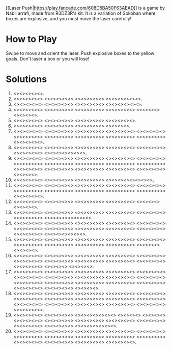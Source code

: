 [[Laser Push|https://play.fancade.com/608D5BA50F63AEAD]] is a game by Nabil arrafi, made from R3DZ3R's kit. It is a variation of Sokoban where boxes are explosive, and you must move the laser carefully!

# How to Play

Swipe to move and orient the laser. Push explosive boxes to the yellow goals. Don't laser a box or you will lose! 

# Solutions

1. <<NE>><<NW>><<SW>><<NW>><<NW>>.
2. <<NW>><<NE>><<NW>><<SE>><<NE>> <<NE>><<NE>><<NW>><<NW>><<SW>> <<NW>><<SW>><<SW>><<SW>><<SE>> <<NE>><<NE>><<NE>><<NW>><<NE>><<SE>>.
3. <<NW>><<SW>><<NW>><<NE>><<SE>> <<NE>><<NE>><<NE>><<NW>><<NE>> <<NE>><<SE>><<SW>><<SW>><<SW>> <<SW>><<NW>><<SW>><<SE>><<SE>><<SE>>.
4. <<NE>><<NW>><<NW>><<NE>><<NW>> <<SW>><<SW>><<NE>><<NW>><<NW>> <<SW>><<SW>><<SE>><<NE>><<SW>> <<SE>><<SE>><<SE>><<NW>><<NW>> <<NW>><<NW>><<NE>><<NE>> <<SE>><<SE>><<SE>><<SE>>.
5. <<NW>><<SW>><<NW>><<NW>><<NE>> <<NW>><<NW>><<SW>><<SE>><<SE>> <<NW>><<NE>><<SE>><<SW>><<SW>> <<SE>><<SE>><<NE>><<NE>><<NW>>.
6. <<NE>><<SE>><<SW>><<SW>><<SW>> <<NW>><<NW>><<NE>><<NW>><<NE>> <<NW>><<SW>><<SE>><<SE>><<SE>> <<SW>><<SE>><<NE>><<NE>>.
7. <<SE>><<SE>><<SE>><<NE>><<SE>> <<SW>><<NW>><<NW>><<NW>><<NW>> <<NE>><<NE>><<SE>><<SW>><<NW>> <<SW>><<SE>><<SE>><<SE>><<NE>> <<SE>><<SE>><<SW>><<NW>><<SW>> <<NW>><<NE>><<NW>><<NW>><<NW>> <<SW>><<SW>><<SE>><<NE>><<NW>> <<NE>><<SE>><<SW>><<NW>><<NE>> <<NE>><<SE>><<SW>><<SE>><<SE>> <<SW>><<SE>><<SE>><<NE>><<NE>> <<NW>><<SW>><<SE>><<SW>><<NW>>.
8. <<SE>><<SE>><<SE>><<NE>><<NW>> <<SW>><<NW>><<NE>><<SE>><<NE>> <<NW>><<SE>><<SW>><<NW>><<SW>> <<SE>><<NE>><<SE>><<SW>><<SE>> <<SE>><<NE>><<NW>><<NW>><<NW>> <<SE>><<SE>><<SW>><<NW>><<NW>> <<NE>><<NE>><<NW>><<SW>><<SE>><<SW>><<NW>>.
9. <<NW>><<NE>><<SE>><<SW>><<NW>> <<NW>><<NW>><<NW>><<NE>><<NE>> <<SE>><<SW>><<NE>><<NW>><<NE>> <<NE>><<SE>><<SW>><<SW>><<NW>> <<SW>><<SW>><<SE>><<SW>><<NW>> <<NE>><<SE>><<SE>><<SE>><<NE>> <<SE>><<SE>><<SW>><<NW>><<NW>> <<NE>><<SE>><<SE>><<SW>><<NW>> <<NW>><<NW>><<NW>><<SW>><<NW>> <<NE>><<SE>><<SE>><<SE>><<NE>> <<SE>><<SE>><<SW>><<NW>><<NW>> <<NE>><<SE>><<SW>><<NW>><<NW>> <<NW>><<NW>><<NE>><<NE>><<SE>> <<SW>><<NW>><<SW>><<SE>><<SE>> <<SE>><<NE>><<SE>><<SE>><<SW>> <<NW>><<NW>><<NW>><<NW>>.
10. <<SE>><<NE>><<NE>><<NW>><<SW>> <<SE>><<NE>><<SE>><<SE>><<SW>> <<SE>><<NE>><<NW>><<NW>><<NW>> <<SW>><<SW>><<SE>><<NE>><<NW>><<NE>><<SE>><<SE>>.
11. <<NW>><<NW>><<NW>><<NE>><<NW>> <<SW>><<SE>><<SE>><<SE>><<SW>> <<NE>><<SE>><<NE>><<NE>><<NW>> <<SW>><<NE>><<NW>><<SW>><<SW>> <<NW>><<NE>><<SE>><<SW>><<NW>> <<NW>><<NW>><<NE>><<NW>><<SW>> <<SE>><<SW>><<SW>><<NW>><<NW>> <<NE>><<SE>><<SW>><<SE>><<NE>> <<NW>><<NE>><<SE>><<NE>><<NW>> <<SW>><<SW>><<SE>><<NE>><<SE>> <<SE>><<NE>><<SE>><<SW>><<SW>>.
12. <<NW>><<NW>><<NW>><<NE>><<NE>> <<SE>><<SE>><<SE>><<NE>><<NE>> <<NW>><<NW>><<SW>><<NW>><<SW>> <<SE>><<SE>><<NW>><<NE>><<NE>> <<NW>><<SW>><<SE>><<NE>> <<SE>><<SE>><<SW>><<SW>>.
13. <<SE>><<SE>><<SE>><<SE>><<SW>> <<SW>><<NW>><<NW>><<NW>><<NE>> <<NE>><<SE>><<NE>><<SE>><<SW>> <<SE>><<SW>><<SW>><<NW>><<NW>> <<NE>><<NW>><<NE>><<SE>><<SW>> <<SE>><<NE>><<SE>><<SW>><<NW>> <<SW>><<NW>><<NE>><<NW>><<NE>><<NW>><<NE>><<SE>>.
14. <<NE>><<SE>><<SW>><<NW>><<SW>> <<NW>><<NE>><<SE>><<SW>><<SW>> <<SE>><<NE>><<SW>><<NW>><<NE>> <<SE>><<SE>><<SE>><<SW>><<SE>> <<SE>><<NE>><<NW>><<NW>><<SW>> <<SE>><<SE>><<NE>><<NW>><<NW>> <<NW>><<NW>><<NW>><<NE>><<NE>> <<SE>><<SW>><<NE>><<NW>><<SW>> <<SW>><<SE>><<SE>><<SE>><<SW>> <<SE>><<SE>><<NE>><<NW>><<NW>> <<SW>><<SE>><<SE>><<NE>><<NW>> <<NW>><<NW>><<NW>><<SW>><<NW>><<NE>><<NE>>.
15. <<NW>><<SE>><<NE>><<NE>><<SE>> <<SW>><<NW>><<NE>><<NW>><<SW>> <<SE>><<NE>><<SE>><<SW>><<NW>> <<SW>><<SW>><<SW>><<NW>><<NW>> <<NE>><<SE>><<NW>><<SW>><<SE>> <<SE>><<NE>><<NE>><<NE>><<NW>> <<NE>><<SE>><<SW>><<SW>><<SW>> <<NW>><<SW>><<SE>><<NE>><<NE>> <<NE>><<NW>><<SW>><<NE>><<NE>> <<SE>><<SW>><<NW>><<SW>> <<SW>><<SE>><<SW>><<NW>>.
16. <<SW>><<SW>><<SE>><<NE>><<NE>> <<NE>><<NW>><<NW>><<NW>><<NE>> <<NW>><<SW>><<NE>><<SE>><<SW>> <<NW>><<NW>><<SW>><<SW>><<SE>> <<SE>><<SE>><<NW>><<NW>><<NW>> <<NE>><<NE>><<SE>><<SW>><<NE>> <<NW>><<SW>><<SW>><<SE>><<SE>> <<NW>><<NE>><<NE>><<SE>><<SE>> <<SE>><<SE>><<SW>><<SW>><<SW>> <<NW>><<NE>><<SW>><<SE>><<NE>> <<NE>><<NE>><<NW>><<NW>><<NW>> <<NW>><<SW>><<SW>><<SE>> <<NE>><<NW>><<NE>><<SE>>.
17. <<NW>><<SW>><<SW>><<NW>><<NW>> <<NE>><<NE>><<SE>><<SE>><<SW>> <<SE>><<SE>><<NE>><<NE>><<NW>> <<SW>><<SE>><<SW>><<NW>><<SE>> <<NE>><<NW>><<NE>><<SE>><<SW>> <<NW>><<NW>><<NW>><<NW>><<NE>> <<NE>><<SE>><<SW>><<NW>><<SW>> <<SE>><<NE>><<NE>><<NW>><<SW>> <<SE>><<SW>><<SE>><<NW>><<NW>> <<SW>><<SW>><<SE>><<SE>><<NE>> <<SE>><<SE>><<NE>><<NE>><<NW>> <<NW>><<SE>><<SE>><<SW>><<SW>> <<NW>><<NW>><<SW>><<NW>><<NW>> <<NE>><<NE>><<NE>><<NE>><<SE>> <<SW>><<NE>><<NW>><<SW>><<SW>> <<SW>><<SW>><<SE>><<SE>><<NE>> <<SE>><<SE>><<NE>><<NE>><<NW>> <<SW>><<SE>><<SW>><<NW>>.
18. <<SW>><<NW>><<NW>><<NW>><<NE>> <<NW>><<NE>><<NW>><<NE>><<NE>> <<SE>><<NE>><<NW>><<SW>><<SW>> <<SW>><<SE>><<SE>><<NW>><<NW>> <<NE>><<NE>><<SE>><<SW>><<NW>> <<SW>><<SW>><<SE>><<SE>><<NE>> <<NW>><<SW>><<NW>><<NE>><<NE>> <<SW>><<SW>><<SE>><<NE>><<SE>> <<SW>><<SW>><<SE>><<SE>><<SE>> <<NE>><<NE>><<NW>><<NW>><<NW>> <<NW>><<NE>><<NW>><<SW>><<NE>> <<SE>><<SW>><<SE>><<SE>><<SE>> <<SE>><<SW>><<SW>><<NW>><<NW>> <<NE>><<SW>><<SE>><<SE>><<NE>> <<NE>><<NW>><<NW>><<NW>><<NW>> <<NE>><<NE>><<NE>><<NW>><<SW>>.
19. <<SE>><<SW>><<SE>><<NE>><<NW>> <<SW>><<SW>><<NW>><<SE>><<NE>> <<NE>><<SE>><<SW>><<NW>><<NE>><<NW>><<SW>> <<NE>><<SE>><<SW>><<NW>> <<NE>><<SE>><<SW>><<NW>> <<NW>><<NW>><<SW>><<SW>><<SE>> <<SW>><<SE>><<SE>><<NE>><<NE>> <<NE>><<NW>><<NE>><<SE>><<NW>> <<SW>><<SE>><<SW>><<SW>><<SW>> <<NW>><<NW>><<NE>><<NE>><<SE>> <<NW>><<SW>><<SW>><<SE>><<SE>> <<NE>><<NE>><<NE>><<SW>><<NW>> <<NW>><<NW>><<NE>><<SE>><<SW>><<SE>><<NE>>.
20. <<NW>><<NE>><<SE>><<SW>><<SE>> <<SW>><<NW>><<SW>><<NW>><<NE>> <<SW>><<SE>><<SE>><<NE>><<NW>> <<NW>><<NW>><<NW>><<SW>><<SE>> <<SE>><<NE>><<SE>><<NE>><<NE>> <<NW>><<NW>><<SW>><<SE>><<NE>> <<SE>><<SW>><<NW>><<NE>><<NW>> <<SW>><<SE>><<NE>><<NW>><<SW>> <<SE>><<SW>><<SW>><<NW>><<NW>> <<NE>><<SE>><<SW>><<SE>><<NE>> <<NE>><<SE>><<SE>><<SW>><<NW>> <<SE>><<SW>><<NW>><<NE>><<NE>> <<NW>><<NW>><<SW>><<SW>><<SE>> <<NE>><<SE>><<SE>><<SW>><<NW>>.
